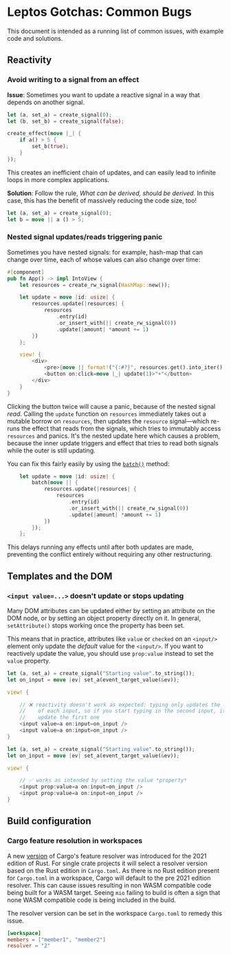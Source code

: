 # Leptos Gotchas: Common Bugs

This document is intended as a running list of common issues, with example code and solutions.

## Reactivity

### Avoid writing to a signal from an effect

**Issue**: Sometimes you want to update a reactive signal in a way that depends on another signal.

```rust
let (a, set_a) = create_signal(0);
let (b, set_b) = create_signal(false);

create_effect(move |_| {
	if a() > 5 {
		set_b(true);
	}
});
```

This creates an inefficient chain of updates, and can easily lead to infinite loops in more complex applications.

**Solution**: Follow the rule, _What can be derived, should be derived._ In this case, this has the benefit of massively reducing the code size, too!

```rust
let (a, set_a) = create_signal(0);
let b = move || a () > 5;
```

### Nested signal updates/reads triggering panic

Sometimes you have nested signals: for example, hash-map that can change over time, each of whose values can also change over time:

```rust
#[component]
pub fn App() -> impl IntoView {
    let resources = create_rw_signal(HashMap::new());

    let update = move |id: usize| {
        resources.update(|resources| {
            resources
                .entry(id)
                .or_insert_with(|| create_rw_signal(0))
                .update(|amount| *amount += 1)
        })
    };

    view! {
        <div>
            <pre>{move || format!("{:#?}", resources.get().into_iter().map(|(id, resource)| (id, resource.get())).collect::<Vec<_>>())}</pre>
            <button on:click=move |_| update(1)>"+"</button>
        </div>
    }
}
```

Clicking the button twice will cause a panic, because of the nested signal _read_. Calling the `update` function on `resources` immediately takes out a mutable borrow on `resources`, then updates the `resource` signal—which re-runs the effect that reads from the signals, which tries to immutably access `resources` and panics. It's the nested update here which causes a problem, because the inner update triggers and effect that tries to read both signals while the outer is still updating.

You can fix this fairly easily by using the [`batch()`](https://docs.rs/leptos/latest/leptos/fn.batch.html) method:

```rust
    let update = move |id: usize| {
        batch(move || {
            resources.update(|resources| {
                resources
                    .entry(id)
                    .or_insert_with(|| create_rw_signal(0))
                    .update(|amount| *amount += 1)
            })
        });
    };
```

This delays running any effects until after both updates are made, preventing the conflict entirely without requiring any other restructuring.

## Templates and the DOM

### `<input value=...>` doesn't update or stops updating

Many DOM attributes can be updated either by setting an attribute on the DOM node, or by setting an object property directly on it. In general, `setAttribute()` stops working once the property has been set.

This means that in practice, attributes like `value` or `checked` on an `<input/>` element only update the _default_ value for the `<input/>`. If you want to reactively update the value, you should use `prop:value` instead to set the `value` property.

```rust
let (a, set_a) = create_signal("Starting value".to_string());
let on_input = move |ev| set_a(event_target_value(&ev));

view! {

	// ❌ reactivity doesn't work as expected: typing only updates the default
	//    of each input, so if you start typing in the second input, it won't
	//    update the first one
	<input value=a on:input=on_input />
	<input value=a on:input=on_input />
}
```

```rust
let (a, set_a) = create_signal("Starting value".to_string());
let on_input = move |ev| set_a(event_target_value(&ev));

view! {

	// ✅ works as intended by setting the value *property*
	<input prop:value=a on:input=on_input />
	<input prop:value=a on:input=on_input />
}
```

## Build configuration

### Cargo feature resolution in workspaces

A new [version](https://doc.rust-lang.org/cargo/reference/resolver.html#resolver-versions) of Cargo's feature resolver was introduced for the 2021 edition of Rust.
For single crate projects it will select a resolver version based on the Rust edition in `Cargo.toml`. As there is no Rust edition present for `Cargo.toml` in a workspace, Cargo will default to the pre 2021 edition resolver.
This can cause issues resulting in non WASM compatible code being built for a WASM target. Seeing `mio` failing to build is often a sign that none WASM compatible code is being included in the build.

The resolver version can be set in the workspace `Cargo.toml` to remedy this issue.

```toml
[workspace]
members = ["member1", "member2"]
resolver = "2"
```
